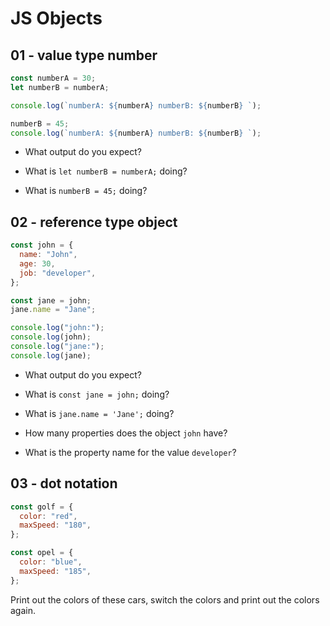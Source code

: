 # JS Objects

## 01 - value type number

```js
const numberA = 30;
let numberB = numberA;

console.log(`numberA: ${numberA} numberB: ${numberB} `);

numberB = 45;
console.log(`numberA: ${numberA} numberB: ${numberB} `);
```

- What output do you expect?

- What is `let numberB = numberA;` doing?

- What is `numberB = 45;` doing?

## 02 - reference type object

```js
const john = {
  name: "John",
  age: 30,
  job: "developer",
};

const jane = john;
jane.name = "Jane";

console.log("john:");
console.log(john);
console.log("jane:");
console.log(jane);
```

- What output do you expect?

- What is `const jane = john;` doing?

- What is `jane.name = 'Jane';` doing?

- How many properties does the object `john` have?

- What is the property name for the value `developer`?

## 03 - dot notation

```js
const golf = {
  color: "red",
  maxSpeed: "180",
};

const opel = {
  color: "blue",
  maxSpeed: "185",
};
```

Print out the colors of these cars, switch the colors and print out the colors again.
